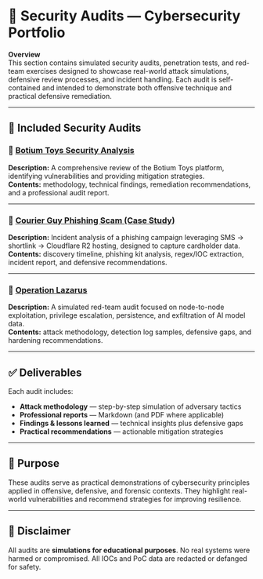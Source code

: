# 📜 Security Audits — Cybersecurity Portfolio

**Overview**  
This section contains simulated security audits, penetration tests, and red-team exercises designed to showcase real-world attack simulations, defensive review processes, and incident handling. Each audit is self-contained and intended to demonstrate both offensive technique and practical defensive remediation.

---

## 🔎 Included Security Audits

### 🔹 [Botium Toys Security Analysis](https://github.com/RameroWahl/Cybersecurity-Portfolio/tree/main/Security-Audits/Botium-Toys-Security-Analysis)  
**Description:** A comprehensive review of the Botium Toys platform, identifying vulnerabilities and providing mitigation strategies.  
**Contents:** methodology, technical findings, remediation recommendations, and a professional audit report.

---

### 🔹 [Courier Guy Phishing Scam (Case Study)](https://github.com/RameroWahl/Cybersecurity-Portfolio/tree/main/Security-Audits/Courier-Guy-Phishing-Scam)  
**Description:** Incident analysis of a phishing campaign leveraging SMS → shortlink → Cloudflare R2 hosting, designed to capture cardholder data.  
**Contents:** discovery timeline, phishing kit analysis, regex/IOC extraction, incident report, and defensive recommendations.

---

### 🔹 [Operation Lazarus](https://github.com/RameroWahl/Cybersecurity-Portfolio/tree/main/Security-Audits/Operation-Lazarus)  
**Description:** A simulated red-team audit focused on node-to-node exploitation, privilege escalation, persistence, and exfiltration of AI model data.  
**Contents:** attack methodology, detection log samples, defensive gaps, and hardening recommendations.

---

## ✅ Deliverables
Each audit includes:

- **Attack methodology** — step-by-step simulation of adversary tactics  
- **Professional reports** — Markdown (and PDF where applicable)  
- **Findings & lessons learned** — technical insights plus defensive gaps  
- **Practical recommendations** — actionable mitigation strategies

---

## 🚀 Purpose
These audits serve as practical demonstrations of cybersecurity principles applied in offensive, defensive, and forensic contexts. They highlight real-world vulnerabilities and recommend strategies for improving resilience.

---

## 📢 Disclaimer
All audits are **simulations for educational purposes**. No real systems were harmed or compromised. All IOCs and PoC data are redacted or defanged for safety.
